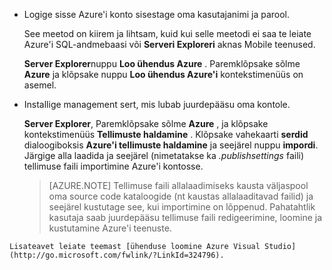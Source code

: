 
   * Logige sisse Azure'i konto sisestage oma kasutajanimi ja parool.

     See meetod on kiirem ja lihtsam, kuid kui selle meetodi ei saa te leiate Azure'i SQL-andmebaasi või **Serveri Exploreri** aknas Mobile teenused.

     **Server Explorer**nuppu **Loo ühendus Azure** . Paremklõpsake sõlme **Azure** ja klõpsake nuppu **Loo ühendus Azure'i** kontekstimenüüs on asemel.

   * Installige management sert, mis lubab juurdepääsu oma kontole.

     **Server Explorer**, Paremklõpsake sõlme **Azure** , ja klõpsake kontekstimenüüs **Tellimuste haldamine** . Klõpsake vahekaarti **serdid** dialoogiboksis **Azure'i tellimuste haldamine** ja seejärel nuppu **impordi**. Järgige alla laadida ja seejärel (nimetatakse ka *.publishsettings* faili) tellimuse faili importimine Azure'i kontosse.

     > [AZURE.NOTE] Tellimuse faili allalaadimiseks kausta väljaspool oma source code kataloogide (nt kaustas allalaaditavad failid) ja seejärel kustutage see, kui importimine on lõppenud. Pahatahtlik kasutaja saab juurdepääsu tellimuse faili redigeerimine, loomine ja kustutamine Azure'i teenuste.

    Lisateavet leiate teemast [ühenduse loomine Azure Visual Studio](http://go.microsoft.com/fwlink/?LinkId=324796).
